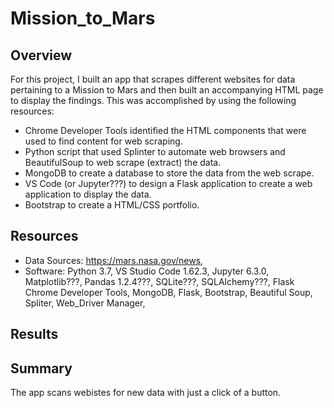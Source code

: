 # Mission_to_Mars

## Overview
For this project, I built an app that scrapes different websites for data pertaining to a Mission to Mars and then built an accompanying HTML page to display the findings. This was accomplished by using the following resources:  

-	Chrome Developer Tools identified the HTML components that were used to find content for web scraping.
-	Python script that used Splinter to automate web browsers and BeautifulSoup to web scrape (extract) the data. 
-	MongoDB to create a database to store the data from the web scrape.
-	VS Code (or Jupyter???) to design a Flask application to create a web application to display the data.
-	Bootstrap to create a HTML/CSS portfolio.


## Resources
- Data Sources: https://mars.nasa.gov/news, 
- Software: Python 3.7, VS Studio Code 1.62.3, Jupyter 6.3.0, Matplotlib???, Pandas 1.2.4???, SQLite???, SQLAlchemy???, Flask Chrome Developer Tools, MongoDB, Flask, Bootstrap, Beautiful Soup, Spliter, Web_Driver Manager, 


## Results


## Summary
The app scans webistes for new data with just a click of a button.
